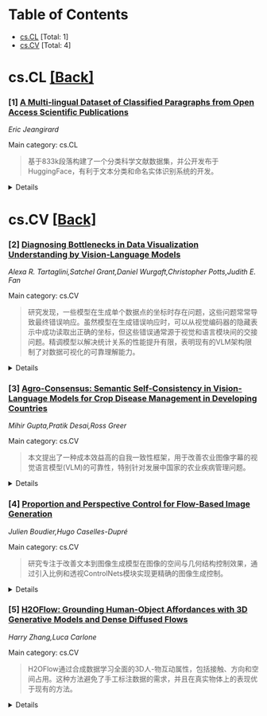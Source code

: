 <div id=toc></div>

# Table of Contents

- [cs.CL](#cs.CL) [Total: 1]
- [cs.CV](#cs.CV) [Total: 4]


<div id='cs.CL'></div>

# cs.CL [[Back]](#toc)

### [1] [A Multi-lingual Dataset of Classified Paragraphs from Open Access Scientific Publications](https://arxiv.org/abs/2510.21762)
*Eric Jeangirard*

Main category: cs.CL

> 基于833k段落构建了一个分类科学文献数据集，并公开发布于HuggingFace，有利于文本分类和命名实体识别系统的开发。

<details>
  <summary>Details</summary>

**Motivation:** 此数据集的目的是提供一种资源，以促进有关科学文献的数据分类和命名实体识别的研究。

**Method:** 我们通过从CC-BY许可的科学出版物中提取833K段落，并使用fastText进行语言识别以及使用OpenAlex进行科学领域标注，构建了一个数据集。该数据集主要用于训练文本分类模型和开发针对科学文献的命名实体识别系统。

**Result:** 构建了一个包含833k段落的多语言、多领域的科学文献数据集，为后续研究提供了基础资源。

**Conclusion:** 该数据集公开发布在HuggingFace上，数据集中段落的分类和标注有利于后续的研究工作，特别是在文本分类和命名实体识别方面。

**Abstract:** We present a dataset of 833k paragraphs extracted from CC-BY licensed
scientific publications, classified into four categories: acknowledgments, data
mentions, software/code mentions, and clinical trial mentions. The paragraphs
are primarily in English and French, with additional European languages
represented. Each paragraph is annotated with language identification (using
fastText) and scientific domain (from OpenAlex). This dataset, derived from the
French Open Science Monitor corpus and processed using GROBID, enables training
of text classification models and development of named entity recognition
systems for scientific literature mining. The dataset is publicly available on
HuggingFace https://doi.org/10.57967/hf/6679 under a CC-BY license.

</details>


<div id='cs.CV'></div>

# cs.CV [[Back]](#toc)

### [2] [Diagnosing Bottlenecks in Data Visualization Understanding by Vision-Language Models](https://arxiv.org/abs/2510.21740)
*Alexa R. Tartaglini,Satchel Grant,Daniel Wurgaft,Christopher Potts,Judith E. Fan*

Main category: cs.CV

> 研究发现，一些模型在生成单个数据点的坐标时存在问题，这些问题常常导致最终错误响应。虽然模型在生成错误响应时，可以从视觉编码器的隐藏表示中成功读取出正确的坐标，但这些错误通常源于视觉和语言模块间的交接问题。精调模型以解决统计关系的性能提升有限，表明现有的VLM架构限制了对数据可视化的可靠理解能力。

<details>
  <summary>Details</summary>

**Motivation:** 当前视觉语言模型在处理基础的数据可视化理解任务时表现不佳，但其失败的原因尚不明确，目的是确定失败是否来自于数据可视化中视觉信息编码的局限，视觉模块与自然语言模块间信息传输的问题，还是自然语言模块内的信息处理问题。

**Method:** 提出了FUGU，一套用于精确表征数据可视化理解任务潜在难度的测试套件，包括数据点的位置、间距和总结统计数据等任务。通过多种提示策略，采用激活修补技术和线性探针技术诊断现有VLM模型错误的来源。

**Result:** 研究发现在模型中正确地提供坐标可以显著提高性能。但是当任务需要提取大量数据点间的统计关系时，提供正确的坐标反而会降低性能。即使是通过对FUGU进行微调，模型也没有达到理想的性能表现。

**Conclusion:** 这些发现表明现有的视觉语言模型在处理数据可视化时存在固有的架构限制，这对可靠的数据可视化理解构成了重大挑战。

**Abstract:** Data visualizations are vital components of many scientific articles and news
stories. Current vision-language models (VLMs) still struggle on basic data
visualization understanding tasks, but the causes of failure remain unclear.
Are VLM failures attributable to limitations in how visual information in the
data visualization is encoded, how information is transferred between the
vision and language modules, or how information is processed within the
language module? We developed FUGU, a suite of data visualization understanding
tasks, to precisely characterize potential sources of difficulty (e.g.,
extracting the position of data points, distances between them, and other
summary statistics). We used FUGU to investigate three widely used VLMs. To
diagnose the sources of errors produced by these models, we used activation
patching and linear probes to trace information flow through models across a
variety of prompting strategies. We found that some models fail to generate the
coordinates of individual data points correctly, and these initial errors often
lead to erroneous final responses. When these models are provided with the
correct coordinates, performance improves substantially. Moreover, even when
the model generates an incorrect response, the correct coordinates can be
successfully read out from the latent representations in the vision encoder,
suggesting that the source of these errors lies in the vision-language handoff.
We further found that while providing correct coordinates helps with tasks
involving one or a small number of data points, it generally worsens
performance for tasks that require extracting statistical relationships across
many data points. Fine-tuning models on FUGU also fails to yield ceiling
performance. These findings point to architectural constraints in current VLMs
that might pose significant challenges for reliable data visualization
understanding.

</details>


### [3] [Agro-Consensus: Semantic Self-Consistency in Vision-Language Models for Crop Disease Management in Developing Countries](https://arxiv.org/abs/2510.21757)
*Mihir Gupta,Pratik Desai,Ross Greer*

Main category: cs.CV

> 本文提出了一种成本效益高的自我一致性框架，用于改善农业图像字幕的视觉语言模型(VLM)的可靠性，特别针对发展中国家的农业疾病管理问题。

<details>
  <summary>Details</summary>

**Motivation:** 针对发展中国家由于缺乏植物病理专家、不可靠的互联网连接和成本限制，难以部署大规模AI系统，本文旨在提供一种经济有效的解决方案，以提高农业病害图像字幕的准确性。

**Method:** 该方法利用语义聚类，通过一个轻量级的预训练嵌入模型（80MB）对多个候选答案进行分组，并通过基于余弦相似性的共识机制选择最连贯的诊断报告。同时还结合了人类介入的组件，以提高输入质量。

**Result:** 使用3B参数的PaliGemma模型微调并在PlantVillage公开数据集上应用该框架，结果显示单簇共识方法的峰值准确率为83.1%，而采用多簇共识机制时，准确率进一步提高到94.0%。

**Conclusion:** 这种方法展示了在成本效益和可靠性上优于传统解码方法，对于提高发展中国家农业病害管理的水平具有重要意义。

**Abstract:** Agricultural disease management in developing countries such as India, Kenya,
and Nigeria faces significant challenges due to limited access to expert plant
pathologists, unreliable internet connectivity, and cost constraints that
hinder the deployment of large-scale AI systems. This work introduces a
cost-effective self-consistency framework to improve vision-language model
(VLM) reliability for agricultural image captioning. The proposed method
employs semantic clustering, using a lightweight (80MB) pre-trained embedding
model to group multiple candidate responses. It then selects the most coherent
caption -- containing a diagnosis, symptoms, analysis, treatment, and
prevention recommendations -- through a cosine similarity-based consensus. A
practical human-in-the-loop (HITL) component is incorporated, wherein user
confirmation of the crop type filters erroneous generations, ensuring
higher-quality input for the consensus mechanism. Applied to the publicly
available PlantVillage dataset using a fine-tuned 3B-parameter PaliGemma model,
our framework demonstrates improvements over standard decoding methods.
Evaluated on 800 crop disease images with up to 21 generations per image, our
single-cluster consensus method achieves a peak accuracy of 83.1% with 10
candidate generations, compared to the 77.5% baseline accuracy of greedy
decoding. The framework's effectiveness is further demonstrated when
considering multiple clusters; accuracy rises to 94.0% when a correct response
is found within any of the top four candidate clusters, outperforming the 88.5%
achieved by a top-4 selection from the baseline.

</details>


### [4] [Proportion and Perspective Control for Flow-Based Image Generation](https://arxiv.org/abs/2510.21763)
*Julien Boudier,Hugo Caselles-Dupré*

Main category: cs.CV

> 研究专注于改善文本到图像生成模型在图像的空间与几何结构控制效果，通过引入比例和透视ControlNets模块实现更精确的图像生成控制。

<details>
  <summary>Details</summary>

**Motivation:** 现代文本到图像的扩散模型虽然生成了高保真度的图像，但是对生成图像的空间和几何结构的控制有限。

**Method:** 引入并评估了两种专门用于艺术控制的ControlNets：（1）比例ControlNet，它使用边界框来控制对象的位置和大小；（2）透视ControlNet，它利用消失线来控制场景的三维几何结构。

**Result:** 实验表明，这两种模块提供了有效的控制手段，但对复杂条件的处理能力有限。

**Conclusion:** 两种模块都提供了有效控制，但在处理复杂约束方面表现出局限性。

**Abstract:** While modern text-to-image diffusion models generate high-fidelity images,
they offer limited control over the spatial and geometric structure of the
output. To address this, we introduce and evaluate two ControlNets specialized
for artistic control: (1) a proportion ControlNet that uses bounding boxes to
dictate the position and scale of objects, and (2) a perspective ControlNet
that employs vanishing lines to control the 3D geometry of the scene. We
support the training of these modules with data pipelines that leverage
vision-language models for annotation and specialized algorithms for
conditioning image synthesis. Our experiments demonstrate that both modules
provide effective control but exhibit limitations with complex constraints.
Both models are released on HuggingFace:
https://huggingface.co/obvious-research

</details>


### [5] [H2OFlow: Grounding Human-Object Affordances with 3D Generative Models and Dense Diffused Flows](https://arxiv.org/abs/2510.21769)
*Harry Zhang,Luca Carlone*

Main category: cs.CV

> H2OFlow通过合成数据学习全面的3D人-物互动属性，包括接触、方向和空间占用。这种方法避免了手工标注数据的需求，并且在真实物体上的表现优于现有的方法。

<details>
  <summary>Details</summary>

**Motivation:** 当前的方法依赖于耗时且成本高昂的手工标记数据集来捕捉真实世界或模拟的人-物互动任务，而且大多数现有的3D人-物互动理解方法仅限于基于接触的分析，忽略了一些重要方面，例如人体对物体的偏好方位和空间占用。

**Method:** H2OFlow, 一种新的框架，该框架使用仅由3D生成模型生成的合成数据全面学习3D人-物互动属性，包括接触、方向和空间占用。H2OFlow使用一种基于密集3D流的表示方法，通过在点云上操作的密集扩散过程学习此流。

**Result:** 通过广泛的定量和定性评估，展示了H2OFlow在学习3D人-物互动属性方面不仅有效泛化到现实世界的物体，而且在建模方面超越了依赖于手动注释或网格表示的方法。

**Conclusion:** 该研究提出了一种新的3D人-物互动理解框架H2OFlow，它通过使用仅由3D生成模型生成的合成数据，解决了现有方法对数据的过度依赖及在互动属性上的局限性，并展示了其在真实物体上的有效性和优越性。

**Abstract:** Understanding how humans interact with the surrounding environment, and
specifically reasoning about object interactions and affordances, is a critical
challenge in computer vision, robotics, and AI. Current approaches often depend
on labor-intensive, hand-labeled datasets capturing real-world or simulated
human-object interaction (HOI) tasks, which are costly and time-consuming to
produce. Furthermore, most existing methods for 3D affordance understanding are
limited to contact-based analysis, neglecting other essential aspects of
human-object interactions, such as orientation (\eg, humans might have a
preferential orientation with respect certain objects, such as a TV) and
spatial occupancy (\eg, humans are more likely to occupy certain regions around
an object, like the front of a microwave rather than its back). To address
these limitations, we introduce \emph{H2OFlow}, a novel framework that
comprehensively learns 3D HOI affordances -- encompassing contact, orientation,
and spatial occupancy -- using only synthetic data generated from 3D generative
models. H2OFlow employs a dense 3D-flow-based representation, learned through a
dense diffusion process operating on point clouds. This learned flow enables
the discovery of rich 3D affordances without the need for human annotations.
Through extensive quantitative and qualitative evaluations, we demonstrate that
H2OFlow generalizes effectively to real-world objects and surpasses prior
methods that rely on manual annotations or mesh-based representations in
modeling 3D affordance.

</details>
